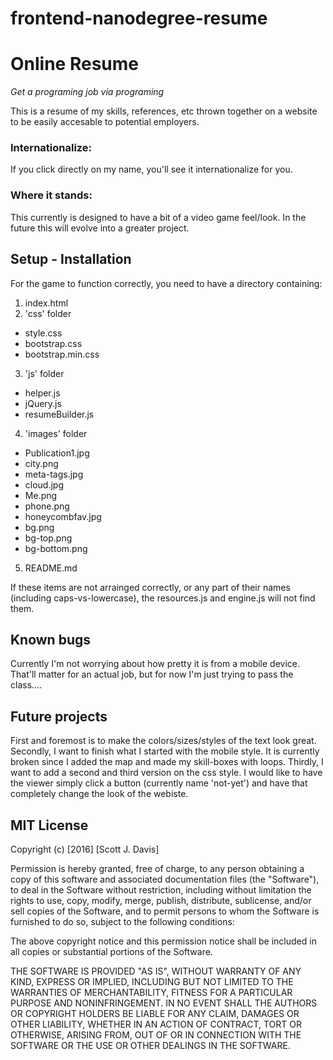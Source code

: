 frontend-nanodegree-resume
==========================
# Online Resume
_Get a programing job via programing_

This is a resume of my skills, references, etc thrown together on a website to be easily accesable to potential employers.

### Internationalize:
If you click directly on my name, you'll see it internationalize for you.

### Where it stands:
This currently is designed to have a bit of a video game feel/look. In the future this will evolve into a greater project.

## Setup - Installation
For the game to function correctly, you need to have a directory containing:
1. index.html
2. 'css' folder
  * style.css
  * bootstrap.css
  * bootstrap.min.css
3. 'js' folder
  * helper.js
  * jQuery.js
  * resumeBuilder.js
4. 'images' folder
  * Publication1.jpg
  * city.png
  * meta-tags.jpg
  * cloud.jpg
  * Me.png
  * phone.png
  * honeycombfav.jpg
  * bg.png
  * bg-top.png
  * bg-bottom.png
5.  README.md

If these items are not arrainged correctly, or any part of their names (including caps-vs-lowercase),
the resources.js and engine.js will not find them.

## Known bugs
Currently I'm not worrying about how pretty it is from a mobile device. That'll matter for an actual job, but for now I'm just trying to pass the class....

## Future projects
First and foremost is to make the colors/sizes/styles of the text look great. 
Secondly, I want to finish what I started with the mobile style. It is currently broken since I added the map and made my skill-boxes with loops.
Thirdly, I want to add a second and third version on the css style. I would like to have the viewer simply click a button (currently name 'not-yet') and have that completely change the look of the webiste. 



## MIT License

Copyright (c) [2016] [Scott J. Davis]

Permission is hereby granted, free of charge, to any person obtaining a copy
of this software and associated documentation files (the "Software"), to deal
in the Software without restriction, including without limitation the rights
to use, copy, modify, merge, publish, distribute, sublicense, and/or sell
copies of the Software, and to permit persons to whom the Software is
furnished to do so, subject to the following conditions:

The above copyright notice and this permission notice shall be included in all
copies or substantial portions of the Software.

THE SOFTWARE IS PROVIDED "AS IS", WITHOUT WARRANTY OF ANY KIND, EXPRESS OR
IMPLIED, INCLUDING BUT NOT LIMITED TO THE WARRANTIES OF MERCHANTABILITY,
FITNESS FOR A PARTICULAR PURPOSE AND NONINFRINGEMENT. IN NO EVENT SHALL THE
AUTHORS OR COPYRIGHT HOLDERS BE LIABLE FOR ANY CLAIM, DAMAGES OR OTHER
LIABILITY, WHETHER IN AN ACTION OF CONTRACT, TORT OR OTHERWISE, ARISING FROM,
OUT OF OR IN CONNECTION WITH THE SOFTWARE OR THE USE OR OTHER DEALINGS IN THE
SOFTWARE.

